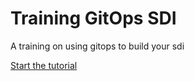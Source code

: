 # Training GitOps SDI

A training on using gitops to build your sdi

[Start the tutorial](./docs/index.md)